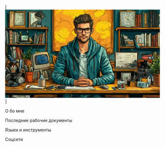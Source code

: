 [![Header](https://github.com/Gazinur72/Gazinur72/blob/main/assets/baner.png)]

О бо мне

Последние рабочие документы

Языки и инструменты

Соцсети